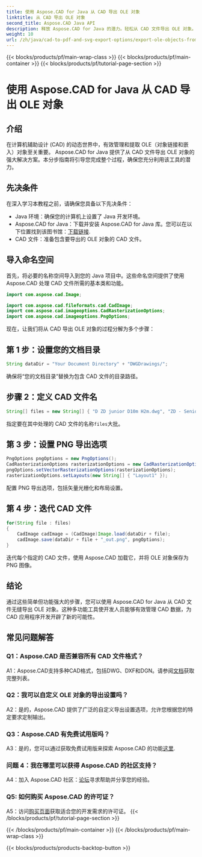 ```yaml
---
title: 使用 Aspose.CAD for Java 从 CAD 导出 OLE 对象
linktitle: 从 CAD 导出 OLE 对象
second_title: Aspose.CAD Java API
description: 释放 Aspose.CAD for Java 的潜力。轻松从 CAD 文件导出 OLE 对象。立即下载以实现无缝 CAD 数据管理。
weight: 10
url: /zh/java/cad-to-pdf-and-svg-export-options/export-ole-objects-from-cad/
---
```


{{< blocks/products/pf/main-wrap-class >}}
{{< blocks/products/pf/main-container >}}
{{< blocks/products/pf/tutorial-page-section >}}

# 使用 Aspose.CAD for Java 从 CAD 导出 OLE 对象

## 介绍

在计算机辅助设计 (CAD) 的动态世界中，有效管理和提取 OLE（对象链接和嵌入）对象至关重要。 Aspose.CAD for Java 提供了从 CAD 文件导出 OLE 对象的强大解决方案。本分步指南将引导您完成整个过程，确保您充分利用该工具的潜力。

## 先决条件

在深入学习本教程之前，请确保您具备以下先决条件：

- Java 环境：确保您的计算机上设置了 Java 开发环境。
-  Aspose.CAD for Java：下载并安装 Aspose.CAD for Java 库。您可以在以下位置找到该图书馆：[下载链接](https://releases.aspose.com/cad/java/).
- CAD 文件：准备包含要导出的 OLE 对象的 CAD 文件。

## 导入命名空间

首先，将必要的名称空间导入到您的 Java 项目中。这些命名空间提供了使用 Aspose.CAD 处理 CAD 文件所需的基本类和功能。

```java
import com.aspose.cad.Image;

import com.aspose.cad.fileformats.cad.CadImage;
import com.aspose.cad.imageoptions.CadRasterizationOptions;
import com.aspose.cad.imageoptions.PngOptions;
```

现在，让我们将从 CAD 导出 OLE 对象的过程分解为多个步骤：

## 第 1 步：设置您的文档目录

```java
String dataDir = "Your Document Directory" + "DWGDrawings/";
```

确保将“您的文档目录”替换为包含 CAD 文件的目录路径。

## 步骤 2：定义 CAD 文件名

```java
String[] files = new String[] { "D ZD junior D10m H2m.dwg", "ZD - Senior D6m H2m45.dwg" };
```

指定要在其中处理的 CAD 文件的名称`files`大批。

## 第 3 步：设置 PNG 导出选项

```java
PngOptions pngOptions = new PngOptions();
CadRasterizationOptions rasterizationOptions = new CadRasterizationOptions();
pngOptions.setVectorRasterizationOptions(rasterizationOptions);
rasterizationOptions.setLayouts(new String[] { "Layout1" });
```

配置 PNG 导出选项，包括矢量光栅化和布局设置。

## 第 4 步：迭代 CAD 文件

```java
for(String file : files)
{
    CadImage cadImage = (CadImage)Image.load(dataDir + file);
    cadImage.save(dataDir + file + "_out.png", pngOptions);
}
```

迭代每个指定的 CAD 文件，使用 Aspose.CAD 加载它，并将 OLE 对象保存为 PNG 图像。

## 结论

通过这些简单但功能强大的步骤，您可以使用 Aspose.CAD for Java 从 CAD 文件无缝导出 OLE 对象。这种多功能工具使开发人员能够有效管理 CAD 数据，为 CAD 应用程序开发开辟了新的可能性。

## 常见问题解答

### Q1：Aspose.CAD 是否兼容所有 CAD 文件格式？

 A1：Aspose.CAD支持多种CAD格式，包括DWG、DXF和DGN。请参阅[文档](https://reference.aspose.com/cad/java/)获取完整列表。

### Q2：我可以自定义 OLE 对象的导出设置吗？

A2：是的，Aspose.CAD 提供了广泛的自定义导出设置选项，允许您根据您的特定要求定制输出。

### Q3：Aspose.CAD 有免费试用版吗？

 A3：是的，您可以通过获取免费试用版来探索 Aspose.CAD 的功能[这里](https://releases.aspose.com/).

### 问题 4：我在哪里可以获得 Aspose.CAD 的社区支持？

 A4：加入 Aspose.CAD 社区：[论坛](https://forum.aspose.com/c/cad/19)寻求帮助并分享您的经验。

### Q5: 如何购买 Aspose.CAD 的许可证？

A5：访问[购买页面](https://purchase.aspose.com/buy)获取适合您的开发需求的许可证。
{{< /blocks/products/pf/tutorial-page-section >}}

{{< /blocks/products/pf/main-container >}}
{{< /blocks/products/pf/main-wrap-class >}}

{{< blocks/products/products-backtop-button >}}
